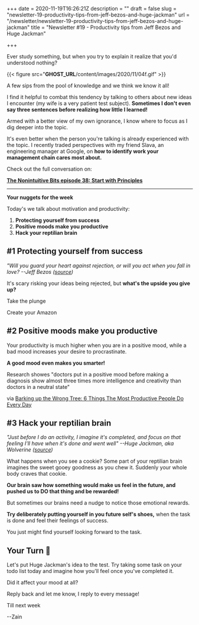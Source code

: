 +++
date = 2020-11-19T16:26:21Z
description = ""
draft = false
slug = "newsletter-19-productivity-tips-from-jeff-bezos-and-huge-jackman"
url = "/newsletter/newsletter-19-productivity-tips-from-jeff-bezos-and-huge-jackman"
title = "Newsletter #19 - Productivity tips from Jeff Bezos and Huge Jackman"

+++


Ever study something, but when you try to explain it realize that you'd understood nothing?

{{< figure src="__GHOST_URL__/content/images/2020/11/04f.gif" >}}

A few sips from the pool of knowledge and we think we know it all!

I find it helpful to combat this tendency by talking to others about new ideas I encounter (my wife is a very patient test subject). **Sometimes I don't even say three sentences before realizing how little I learned!**

Armed with a better view of my own ignorance, I know where to focus as I dig deeper into the topic.

It's even better when the person you're talking is already experienced with the topic. I recently traded perspectives with my friend Slava, an engineering manager at Google, on **how to identify work your management chain cares most about.**

Check out the full conversation on:

**[The Nonintuitive Bits episode 38: Start with Principles](http://www.thenonintuitivebits.com/673913/6302599-start-with-principles-episode-38)**

---

**Your nuggets for the week**

Today's we talk about motivation and productivity:

1. **Protecting yourself from success**
2. **Positive moods make you productive**
3. **Hack your reptilian brain**

## #1 Protecting yourself from success

_"Will you guard your heart against rejection, or will you act when you fall in love? --Jeff Bezos ([source]( https://jamesclear.com/great-speeches/what-matters-more-than-your-talents-by-jeff-bezos))_

It's scary risking your ideas being rejected, but **what's the upside you give up?**

Take the plunge

Create your Amazon

## #2 Positive moods make you productive

Your productivity is much higher when you are in a positive mood, while a bad mood increases your desire to procrastinate.

**A good mood even makes you smarter!**

Research showes "doctors put in a positive mood before making a diagnosis show almost three times more intelligence and creativity than doctors in a neutral state"

via [Barking up the Wrong Tree: 6 Things The Most Productive People Do Every Day](https://www.bakadesuyo.com/2020/11/productive-people/)

## #3 Hack your reptilian brain

_"Just before I do an activity, I imagine it's completed, and focus on that feeling I'll have when it's done and went well" --Huge Jackman, aka Wolverine ([source](https://tim.blog/2020/06/26/hugh-jackman/))_

What happens when you see a cookie? Some part of your reptilian brain imagines the sweet gooey goodness as you chew it. Suddenly your whole body craves that cookie.

**Our brain saw how something would make us feel in the future, and pushed us to DO that thing and be rewarded!**

But sometimes our brains need a nudge to notice those emotional rewards.

**Try deliberately putting yourself in you future self's shoes,** when the task is done and feel their feelings of success.

You just might find yourself looking forward to the task.

## Your Turn 👊

Let's put Huge Jackman's idea to the test. Try taking some task on your todo list today and imagine how you'll feel once you've completed it.

Did it affect your mood at all?

Reply back and let me know, I reply to every message!

Till next week

--Zain

